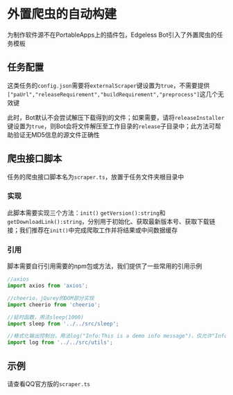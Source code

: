 # 外置爬虫的自动构建
为制作软件源不在PortableApps上的插件包，Edgeless Bot引入了外置爬虫的任务模板

## 任务配置
这类任务的`config.json`需要将`externalScraper`键设置为`true`，不需要提供`["paUrl","releaseRequirement","buildRequirement","preprocess"]`这几个无效键

此时，Bot默认不会尝试解压下载得到的文件；如果需要，请将`releaseInstaller`键设置为`true`，则Bot会将文件解压至工作目录的`release`子目录中；此方法可帮助验证无MD5信息的源文件正确性
## 爬虫接口脚本
任务的爬虫接口脚本名为`scraper.ts`，放置于任务文件夹根目录中
### 实现
此脚本需要实现三个方法：`init()` `getVersion():string`和`getDownloadLink():string`，分别用于初始化、获取最新版本号、获取下载链接；我们推荐在`init()`中完成爬取工作并将结果或中间数据缓存
### 引用
脚本需要自行引用需要的npm包或方法，我们提供了一些常用的引用示例
```javascript
//axios
import axios from 'axios';

//cheerio，jQurey的DOM部分实现
import cheerio from 'cheerio';

//延时函数，用法sleep(1000)
import sleep from '../../src/sleep';

//格式化输出控制台，用法log("Info:This is a demo info message")，仅允许"Info"、"Warning"、"Error"三种开头
import log from '../../src/utils';
```

## 示例
请查看QQ官方版的`scraper.ts`